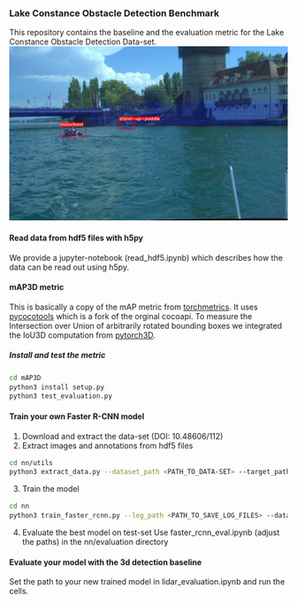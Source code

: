 ### Lake Constance Obstacle Detection Benchmark

This repository contains the baseline and the evaluation metric for the Lake Constance Obstacle Detection Data-set. ![image](img/eye_catcher.png)

#### Read data from hdf5 files with h5py
We provide a jupyter-notebook (read_hdf5.ipynb) which describes how the data can be read out using h5py.


#### mAP3D metric
This is basically a copy of the mAP metric from [torchmetrics](https://lightning.ai/docs/torchmetrics/stable/detection/mean_average_precision.html). It uses [pycocotools](https://pypi.org/project/pycocotools/) which is a fork of the orginal cocoapi. To measure the Intersection over Union of arbitrarily rotated bounding boxes we integrated the IoU3D computation from [pytorch3D](https://pytorch3d.org/).

##### Install and test the metric
```bash
cd mAP3D
python3 install setup.py
python3 test_evaluation.py
```

#### Train your own Faster R-CNN model
1. Download and extract the data-set (DOI: 10.48606/112)
2. Extract images and annotations from hdf5 files
```bash
cd nn/utils
python3 extract_data.py --dataset_path <PATH_TO_DATA-SET> --target_path <PATH_TO_STORE_NEW_DATA>
```
3. Train the model
```bash
cd nn
python3 train_faster_rcnn.py --log_path <PATH_TO_SAVE_LOG_FILES> --dataset_path <PATH_TO_STORE_NEW_DATA>
```
4. Evaluate the best model on test-set
Use faster_rcnn_eval.ipynb (adjust the paths) in the nn/evaluation directory

#### Evaluate your model with the 3d detection baseline
Set the path to your new trained model in lidar_evaluation.ipynb and run the cells.